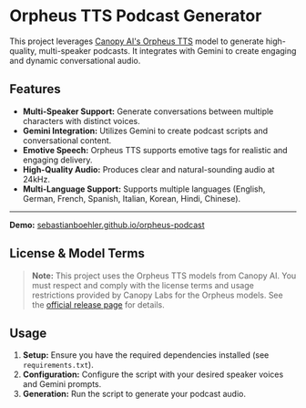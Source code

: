 # Orpheus TTS Podcast Generator

This project leverages [Canopy AI's Orpheus TTS](https://canopylabs.ai/model-releases) model to generate high-quality, multi-speaker podcasts. It integrates with Gemini to create engaging and dynamic conversational audio.

## Features

- **Multi-Speaker Support:** Generate conversations between multiple characters with distinct voices.
- **Gemini Integration:** Utilizes Gemini to create podcast scripts and conversational content.
- **Emotive Speech:** Orpheus TTS supports emotive tags for realistic and engaging delivery.
- **High-Quality Audio:** Produces clear and natural-sounding audio at 24kHz.
- **Multi-Language Support:** Supports multiple languages (English, German, French, Spanish, Italian, Korean, Hindi, Chinese).

---

**Demo:** [sebastianboehler.github.io/orpheus-podcast](https://sebastianboehler.github.io/orpheus-podcast/)

## License & Model Terms

> **Note:** This project uses the Orpheus TTS models from Canopy AI. You must respect and comply with the license terms and usage restrictions provided by Canopy Labs for the Orpheus models. See the [official release page](https://canopylabs.ai/model-releases) for details.

## Usage

1.  **Setup:** Ensure you have the required dependencies installed (see `requirements.txt`).
2.  **Configuration:** Configure the script with your desired speaker voices and Gemini prompts.
3.  **Generation:** Run the script to generate your podcast audio.
